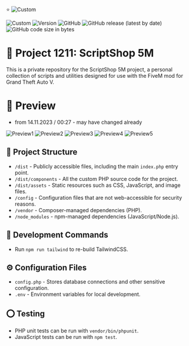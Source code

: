 ⭐ ![Custom](https://img.shields.io/badge/FiveM%20Script%20Collection-8A2BE2)

![Custom](https://img.shields.io/badge/still%20in-Development-red)
![Version](https://img.shields.io/badge/version-1.0.1-blue.svg)
![GitHub](https://img.shields.io/github/license/push42/scriptshop_5m)
![GitHub release (latest by date)](https://img.shields.io/github/v/release/push42/scriptshop_5m)
![GitHub code size in bytes](https://img.shields.io/github/languages/code-size/push42/scriptshop_5m)


# 💜 Project 1211: ScriptShop 5M

This is a private repository for the ScriptShop 5M project, a personal collection of scripts and utilities designed for use with the FiveM mod for Grand Theft Auto V.

# 🔎 Preview
- from 14.11.2023 / 00:27 - may have changed already

![Preview1](https://i.ibb.co/JztVS7M/1.png)
![Preview2](https://i.ibb.co/GWK0c2R/2.png)
![Preview3](https://i.ibb.co/PG8MtXY/3.png)
![Preview4](https://i.ibb.co/zmJ9xkb/4.png)
![Preview5](https://i.ibb.co/mRLhBtw/5.png)



## 📂 Project Structure

- `/dist` - Publicly accessible files, including the main `index.php` entry point.
- `/dist/components` - All the custom PHP source code for the project.
- `/dist/assets` - Static resources such as CSS, JavaScript, and image files.
- `/config` - Configuration files that are not web-accessible for security reasons.
- `/vendor` - Composer-managed dependencies (PHP).
- `/node_modules` - npm-managed dependencies (JavaScript/Node.js).

## 🔧 Development Commands

- Run `npm run tailwind` to re-build TailwindCSS.

## ⚙️ Configuration Files

- `config.php` - Stores database connections and other sensitive configuration.
- `.env` - Environment variables for local development.


## ⭕ Testing

- PHP unit tests can be run with `vendor/bin/phpunit`.
- JavaScript tests can be run with `npm test`.

